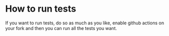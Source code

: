 

# How to run tests
If you want to run tests, do so as much as you like, enable github actions on your fork and then you can run all the tests you want.
